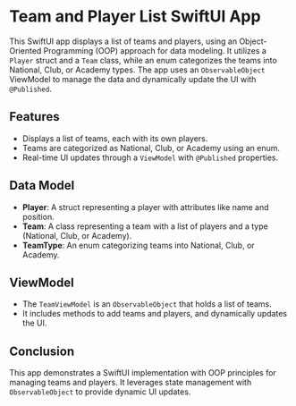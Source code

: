 # Team and Player List SwiftUI App

This SwiftUI app displays a list of teams and players, using an Object-Oriented Programming (OOP) approach for data modeling. It utilizes a `Player` struct and a `Team` class, while an enum categorizes the teams into National, Club, or Academy types. The app uses an `ObservableObject` ViewModel to manage the data and dynamically update the UI with `@Published`.

## Features
- Displays a list of teams, each with its own players.
- Teams are categorized as National, Club, or Academy using an enum.
- Real-time UI updates through a `ViewModel` with `@Published` properties.

## Data Model
- **Player**: A struct representing a player with attributes like name and position.
- **Team**: A class representing a team with a list of players and a type (National, Club, or Academy).
- **TeamType**: An enum categorizing teams into National, Club, or Academy.

## ViewModel
- The `TeamViewModel` is an `ObservableObject` that holds a list of teams.
- It includes methods to add teams and players, and dynamically updates the UI.

## Conclusion
This app demonstrates a SwiftUI implementation with OOP principles for managing teams and players. It leverages state management with `ObservableObject` to provide dynamic UI updates.
